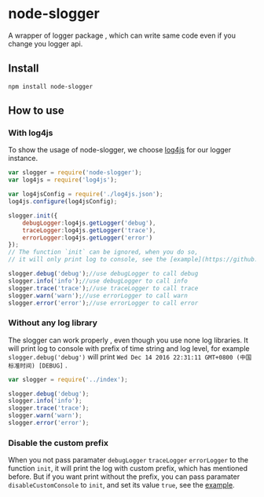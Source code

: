 # node-slogger
A wrapper of logger package , which can write same code even if you change you logger api.
## Install
```npm install node-slogger```
## How to use

### With log4js
To show the usage of node-slogger, we choose [log4js](https://www.npmjs.com/package/log4js) for our logger instance.
```javascript
var slogger = require('node-slogger');
var log4js = require('log4js');

var log4jsConfig = require('./log4js.json');
log4js.configure(log4jsConfig);

slogger.init({
    debugLogger:log4js.getLogger('debug'),
    traceLogger:log4js.getLogger('trace'),
    errorLogger:log4js.getLogger('error')
});
// The function `init` can be ignored, when you do so,     
// it will only print log to console, see the [example](https://github.com/yunnysunny/slogger/blob/master/test/test2-1.js).

slogger.debug('debug');//use debugLogger to call debug
slogger.info('info');//use debugLogger to call info
slogger.trace('trace');//use traceLogger to call trace
slogger.warn('warn');//use errorLogger to call warn
slogger.error('error');//use errorLogger to call error
```

### Without any log library

The slogger can work properly , even though you use none log libraries.
It will print log to console with prefix of time string and log level,
for example `slogger.debug('debug')` will print `Wed Dec 14 2016 22:31:11 GMT+0800 (中国标准时间) [DEBUG]` .

```javascript
var slogger = require('../index');

slogger.debug('debug');
slogger.info('info');
slogger.trace('trace');
slogger.warn('warn');
slogger.error('error');
```

### Disable the custom prefix

When you not pass  paramater `debugLogger` `traceLogger` `errorLogger` to the function `init`,
it will print the log with custom prefix, which has mentioned  before.
But if you want print without the prefix, you can pass paramater `disableCustomConsole` to `init`,
and set its value `true`, see the [example](https://github.com/yunnysunny/slogger/blob/master/test/test2-2.js).
